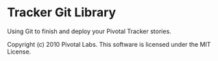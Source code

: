 # Tracker Git Library

Using Git to finish and deploy your Pivotal Tracker stories.

Copyright (c) 2010 Pivotal Labs. This software is licensed under the MIT License.
